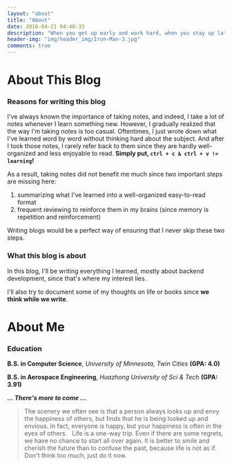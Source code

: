 ```yaml
---
layout: "about"
title: "About"
date: 2016-04-21 04:48:33
description: "When you get up early and work hard, when you stay up late, when you feel too tired to stand up again, but still support the night when you get up, that is the power of dreams."
header-img: "img/header_img/Iron-Man-3.jpg"
comments: true
---
```


# 

# About This Blog

### Reasons for writing this blog

I've always known the importance of taking notes, and indeed, I take a lot of notes whenever I learn something new. However, I gradually realized that the way I'm taking notes is too casual. Oftentimes, I just wrote down what I've learned word by word without thinking hard about the subject. And after I took those notes, I rarely refer back to them since they are hardly well-organized and less enjoyable to read. **Simply put, `ctrl + c & ctrl + v != learning`!**

As a result, taking notes did not benefit me much since two important steps are missing here:

1. summarizing what I've learned into a well-organized easy-to-read format
2. frequent reviewing to reinforce them in my brains (since memory is repetition and reinforcement)

Writing blogs would be a perfect way of ensuring that I never skip these two steps.

### What this blog is about

In this blog, I'll be writing everything I learned, mostly about backend development, since that's where my interest lies.

I'll also try to document some of my thoughts on life or books since **we think while we write**.

# About Me

### Education

**B.S. in Computer Science**, _University of Minnesota, Twin Cities_ **(GPA: 4.0)** 

**B.S. in Aerospace Engineering**, _Huazhong University of Sci & Tech_ **(GPA: 3.91)**



_**... There's more to come ...**_



> The scenery we often see is that a person always looks up and envy the happiness of others, but finds that he is being looked up and envious. In fact, everyone is happy, but your happiness is often in the eyes of others.
> &nbsp;
> Life is a one-way trip. Even if there are some regrets, we have no chance to start all over again. It is better to smile and cherish the future than to confuse the past, because life is not as if.
> &nbsp;
> Don't think too much, just do it now.

